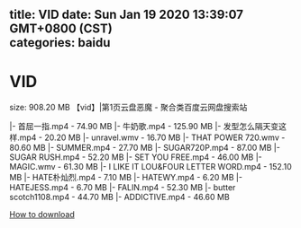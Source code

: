 
title: VID
date: Sun Jan 19 2020 13:39:07 GMT+0800 (CST)    
categories: baidu
---

# VID
size: 908.20 MB
 【vid】|第1页云盘恶魔 - 聚合类百度云网盘搜索站
 
|- 首屈一指.mp4 - 74.90 MB
|- 牛奶歌.mp4 - 125.90 MB
|- 发型怎么隔天变这样.mp4 - 20.20 MB
|- unravel.wmv - 16.70 MB
|- THAT POWER 720.wmv - 80.60 MB
|- SUMMER.mp4 - 27.70 MB
|- SUGAR720P.mp4 - 87.00 MB
|- SUGAR RUSH.mp4 - 52.20 MB
|- SET YOU FREE.mp4 - 46.00 MB
|- MAGIC.wmv - 61.30 MB
|- I LIKE IT LOU&FOUR LETTER WORD.mp4 - 152.10 MB
|- HATE朴灿烈.mp4 - 7.10 MB
|- HATEWY.mp4 - 6.20 MB
|- HATEJESS.mp4 - 6.70 MB
|- FALIN.mp4 - 52.30 MB
|- butter scotch1108.mp4 - 44.70 MB
|- ADDICTIVE.mp4 - 46.60 MB

[How to download](https://bpcam.bemobtrk.com/go/2ceec3aa-1ca2-46d6-b9ff-aaa5c184517c?jno=4440)